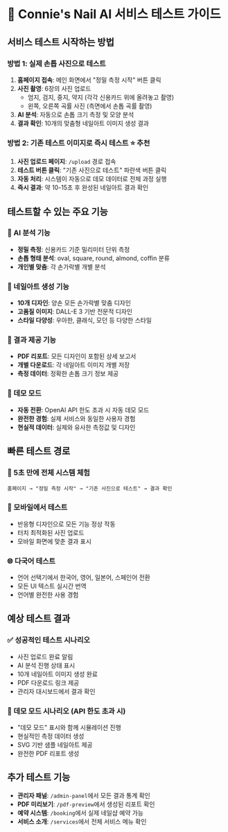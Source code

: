 # 🧪 Connie's Nail AI 서비스 테스트 가이드

## 서비스 테스트 시작하는 방법

### 방법 1: 실제 손톱 사진으로 테스트
1. **홈페이지 접속**: 메인 화면에서 "정밀 측정 시작" 버튼 클릭
2. **사진 촬영**: 6장의 사진 업로드
   - 엄지, 검지, 중지, 약지 (각각 신용카드 위에 올려놓고 촬영)
   - 왼쪽, 오른쪽 곡률 사진 (측면에서 손톱 곡률 촬영)
3. **AI 분석**: 자동으로 손톱 크기 측정 및 모양 분석
4. **결과 확인**: 10개의 맞춤형 네일아트 이미지 생성 결과

### 방법 2: 기존 테스트 이미지로 즉시 테스트 ⭐ 추천
1. **사진 업로드 페이지**: `/upload` 경로 접속
2. **테스트 버튼 클릭**: "기존 사진으로 테스트" 파란색 버튼 클릭
3. **자동 처리**: 시스템이 자동으로 데모 데이터로 전체 과정 실행
4. **즉시 결과**: 약 10-15초 후 완성된 네일아트 결과 확인

## 테스트할 수 있는 주요 기능

### 🤖 AI 분석 기능
- **정밀 측정**: 신용카드 기준 밀리미터 단위 측정
- **손톱 형태 분석**: oval, square, round, almond, coffin 분류
- **개인별 맞춤**: 각 손가락별 개별 분석

### 🎨 네일아트 생성 기능
- **10개 디자인**: 양손 모든 손가락별 맞춤 디자인
- **고품질 이미지**: DALL-E 3 기반 전문적 디자인
- **스타일 다양성**: 우아한, 클래식, 모던 등 다양한 스타일

### 📄 결과 제공 기능
- **PDF 리포트**: 모든 디자인이 포함된 상세 보고서
- **개별 다운로드**: 각 네일아트 이미지 개별 저장
- **측정 데이터**: 정확한 손톱 크기 정보 제공

### 🔧 데모 모드
- **자동 전환**: OpenAI API 한도 초과 시 자동 데모 모드
- **완전한 경험**: 실제 서비스와 동일한 사용자 경험
- **현실적 데이터**: 실제와 유사한 측정값 및 디자인

## 빠른 테스트 경로

### 🚀 5초 만에 전체 시스템 체험
```
홈페이지 → "정밀 측정 시작" → "기존 사진으로 테스트" → 결과 확인
```

### 📱 모바일에서 테스트
- 반응형 디자인으로 모든 기능 정상 작동
- 터치 최적화된 사진 업로드
- 모바일 화면에 맞춘 결과 표시

### 🌐 다국어 테스트
- 언어 선택기에서 한국어, 영어, 일본어, 스페인어 전환
- 모든 UI 텍스트 실시간 번역
- 언어별 완전한 사용 경험

## 예상 테스트 결과

### ✅ 성공적인 테스트 시나리오
- 사진 업로드 완료 알림
- AI 분석 진행 상태 표시
- 10개 네일아트 이미지 생성 완료
- PDF 다운로드 링크 제공
- 관리자 대시보드에서 결과 확인

### 🔄 데모 모드 시나리오 (API 한도 초과 시)
- "데모 모드" 표시와 함께 시뮬레이션 진행
- 현실적인 측정 데이터 생성
- SVG 기반 샘플 네일아트 제공
- 완전한 PDF 리포트 생성

## 추가 테스트 기능

- **관리자 패널**: `/admin-panel`에서 모든 결과 통계 확인
- **PDF 미리보기**: `/pdf-preview`에서 생성된 리포트 확인
- **예약 시스템**: `/booking`에서 실제 네일샵 예약 가능
- **서비스 소개**: `/services`에서 전체 서비스 메뉴 확인